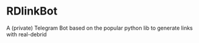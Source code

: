 # RDlinkBot
A (private) Telegram Bot based on the popular python lib to generate links with real-debrid
